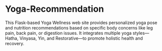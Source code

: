 # Yoga-Recommendation
This Flask-based Yoga Wellness web site provides personalized yoga pose and nutrition recommendations based on specific body concerns like leg pain, back pain, or digestion issues. It integrates multiple yoga styles—Hatha, Vinyasa, Yin, and Restorative—to promote holistic health and recovery.
